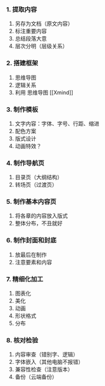### 1. 提取内容
1. 另存为文档（原文内容）
2. 标注重要内容
3. 总结段落大意
4. 层次分明（层级关系）
### 2. 搭建框架
1. 思维导图 
2. 逻辑关系
3. 利用 思维导图 [[Xmind]]
### 3. 制作模板 
1. 文字内容：字体、字号、行距、缩进
2. 配色方案
3. 版式设计 
4. 动画特效？
### 4. 制作导航页
1. 目录页（大纲结构）
2. 转场页（过渡页）
### 5. 制作基本内容页
1. 将各章的内容放入版式
2. 整体分布，不丑就好
### 6. 制作封面和封底
1. 放最后在制作
2. 注意要素和内容
### 7. 精细化加工
1. 图表化
2. 美化
3. 动画
4. 形状格式
5. 分布
### 8. 核对检验 
1. 内容审查（错别字、逻辑）
2. 字体嵌入（其他电脑不报错）
3. 兼容性检查（注意版本）
4. 备份（云端备份）
